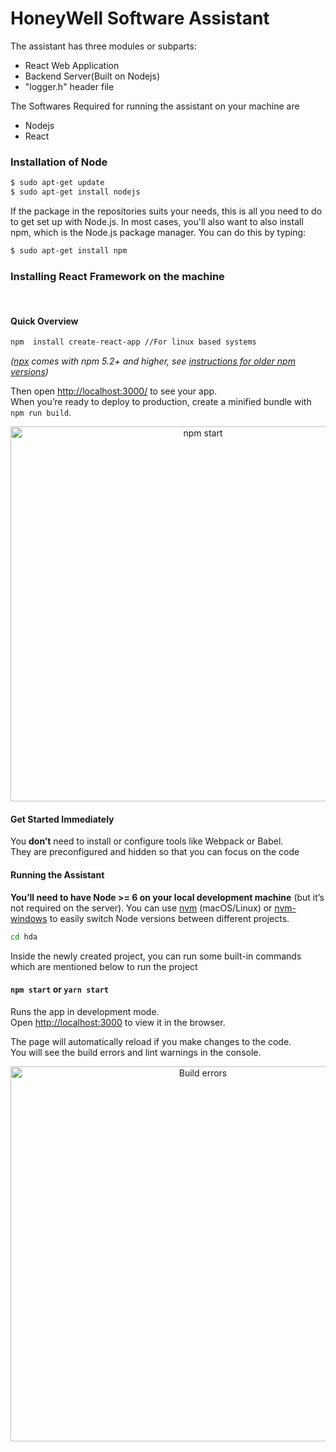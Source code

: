 # HoneyWell Software Assistant
The assistant has three modules or subparts:<br/>
* React Web Application
* Backend Server(Built on Nodejs)
* "logger.h" header file

The Softwares Required for running the assistant on your machine are 
* Nodejs
* React

### Installation of Node 

```sh
$ sudo apt-get update
$ sudo apt-get install nodejs

```
If the package in the repositories suits your needs, this is all you need to do to get set up with Node.js. In most cases, you'll also want to also install npm, which is the Node.js package manager. You can do this by typing:

```sh
$ sudo apt-get install npm

```
### Installing React Framework on the machine
<br/>

#### Quick Overview

```sh
npm  install create-react-app //For linux based systems

```

*([npx](https://medium.com/@maybekatz/introducing-npx-an-npm-package-runner-55f7d4bd282b) comes with npm 5.2+ and higher, see [instructions for older npm versions](https://gist.github.com/gaearon/4064d3c23a77c74a3614c498a8bb1c5f))*

Then open [http://localhost:3000/](http://localhost:3000/) to see your app.<br>
When you’re ready to deploy to production, create a minified bundle with `npm run build`.

<p align='center'>
<img src='https://cdn.rawgit.com/facebook/create-react-app/27b42ac/screencast.svg' width='600' alt='npm start'>
</p>

#### Get Started Immediately

You **don’t** need to install or configure tools like Webpack or Babel.<br>
They are preconfigured and hidden so that you can focus on the code

#### Running the Assistant

**You’ll need to have Node >= 6 on your local development machine** (but it’s not required on the server). You can use [nvm](https://github.com/creationix/nvm#installation) (macOS/Linux) or [nvm-windows](https://github.com/coreybutler/nvm-windows#node-version-manager-nvm-for-windows) to easily switch Node versions between different projects.


```sh
cd hda
```

Inside the newly created project, you can run some built-in commands which are mentioned below to run the project

#### `npm start` or `yarn start`

Runs the app in development mode.<br>
Open [http://localhost:3000](http://localhost:3000) to view it in the browser.

The page will automatically reload if you make changes to the code.<br>
You will see the build errors and lint warnings in the console.

<p align='center'>
<img src='https://cdn.rawgit.com/marionebl/create-react-app/9f62826/screencast-error.svg' width='600' alt='Build errors'>
</p>


